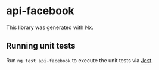 # api-facebook

This library was generated with [Nx](https://nx.dev).

## Running unit tests

Run `ng test api-facebook` to execute the unit tests via [Jest](https://jestjs.io).
